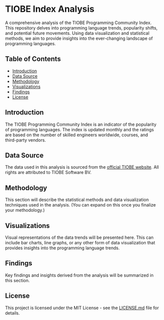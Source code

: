 # TIOBE Index Analysis

A comprehensive analysis of the TIOBE Programming Community Index. This repository delves into programming language trends, popularity shifts, and potential future movements. Using data visualization and statistical methods, we aim to provide insights into the ever-changing landscape of programming languages.

## Table of Contents

- [Introduction](#introduction)
- [Data Source](#data-source)
- [Methodology](#methodology)
- [Visualizations](#visualizations)
- [Findings](#findings)
- [License](#license)

## Introduction

The TIOBE Programming Community Index is an indicator of the popularity of programming languages. The index is updated monthly and the ratings are based on the number of skilled engineers worldwide, courses, and third-party vendors.

## Data Source

The data used in this analysis is sourced from the [official TIOBE website](https://www.tiobe.com/tiobe-index/). All rights are attributed to TIOBE Software BV.

## Methodology

This section will describe the statistical methods and data visualization techniques used in the analysis. (You can expand on this once you finalize your methodology.)

## Visualizations

Visual representations of the data trends will be presented here. This can include bar charts, line graphs, or any other form of data visualization that provides insights into the programming language trends.

## Findings

Key findings and insights derived from the analysis will be summarized in this section.

## License

This project is licensed under the MIT License - see the [LICENSE.md](LICENSE.md) file for details.
